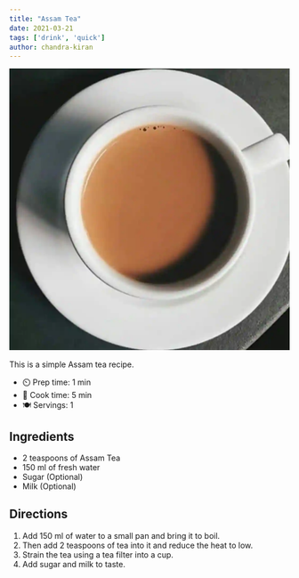 ```yaml
---
title: "Assam Tea"
date: 2021-03-21
tags: ['drink', 'quick']
author: chandra-kiran
---
```


![Assam Tea](/recipes/pix/assam-tea.webp)

This is a simple Assam tea recipe.

- ⏲️ Prep time: 1 min
- 🍳 Cook time: 5 min
- 🍽️ Servings: 1

## Ingredients

- 2 teaspoons of Assam Tea
- 150 ml of fresh water
- Sugar (Optional)
- Milk (Optional)

## Directions

1. Add 150 ml of water to a small pan and bring it to boil.
2. Then add 2 teaspoons of tea into it and reduce the heat to low.
3. Strain the tea using a tea filter into a cup.
4. Add sugar and milk to taste.
